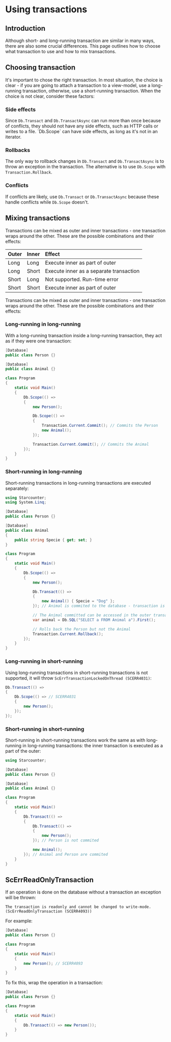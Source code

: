 # Using transactions

## Introduction

Although short- and long-running transaction are similar in many ways, there are also some crucial differences. This page outlines how to choose what transaction to use and how to mix transactions.

## Choosing transaction

It's important to chose the right transaction. In most situation, the choice is clear - if you are going to attach a transaction to a view-model, use a long-running transaction, otherwise, use a short-running transaction. When the choice is not clear, consider these factors:

### Side effects

Since `Db.Transact` and `Db.TransactAsync` can run more than once because of conflicts, they should not have any side effects, such as HTTP calls or writes to a file. \`Db.Scope\` can have side effects, as long as it's not in an iterator.

### Rollbacks

The only way to rollback changes in `Db.Transact` and `Db.TransactAsync` is to throw an exception in the transaction. The alternative is to use `Db.Scope` with `Transaction.Rollback`.

### Conflicts

If conflicts are likely, use `Db.Transact` or `Db.TransactAsync` because these handle conflicts while `Db.Scope` doesn't.

## Mixing transactions

Transactions can be mixed as outer and inner transactions - one transaction wraps around the other. These are the possible combinations and their effects:

| Outer | Inner | Effect |
| :--- | :--- | :--- |
| Long | Long | Execute inner as part of outer |
| Long | Short | Execute inner as a separate transaction |
| Short | Long | Not supported. Run-time error |
| Short | Short | Execute inner as part of outer |

Transactions can be mixed as outer and inner transactions - one transaction wraps around the other. These are the possible combinations and their effects:

### Long-running in long-running

With a long-running transaction inside a long-running transaction, they act as if they were one transaction:

```csharp
[Database]
public class Person {}

[Database]
public class Animal {}

class Program
{
    static void Main()
    {
        Db.Scope(() =>
        {
            new Person();

            Db.Scope(() =>
            {
                Transaction.Current.Commit(); // Commits the Person
                new Animal();
            });

            Transaction.Current.Commit(); // Commits the Animal
        });
    }
}
```

### Short-running in long-running

Short-running transactions in long-running transactions are executed separately: 

```csharp
using Starcounter;
using System.Linq;

[Database]
public class Person {}

[Database]
public class Animal
{
    public string Specie { get; set; }
}

class Program
{
    static void Main()
    {
        Db.Scope(() =>
        {
            new Person();

            Db.Transact(() =>
            {
                new Animal() { Specie = "Dog" };
            }); // Animal is commited to the database - transaction is done

            // The Animal committed can be accessed in the outer transaction
            var animal = Db.SQL("SELECT a FROM Animal a").First();

            // Rolls back the Person but not the Animal
            Transaction.Current.Rollback();
        });
    }
}
```

### Long-running in short-running

Using long-running transactions in short-running transactions is not supported, it will throw `ScErrTransactionLockedOnThread (SCERR4031)`:

```csharp
Db.Transact(() =>
{
    Db.Scope(() => // SCERR4031
    {
        new Person(); 
    });
}); 
```

### Short-running in short-running

Short-running in short-running transactions work the same as with long-running in long-running transactions: the inner transaction is executed as a part of the outer:

```csharp
using Starcounter;

[Database]
public class Person {}

[Database]
public class Animal {}

class Program
{
    static void Main()
    {
        Db.Transact(() =>
        {
            Db.Transact(() =>
            {
                new Person();
            }); // Person is not commited

            new Animal();
        }); // Animal and Person are commited
    }
}
```

## ScErrReadOnlyTransaction

 If an operation is done on the database without a transaction an exception will be thrown:

```text
The transaction is readonly and cannot be changed to write-mode. (ScErrReadOnlyTransaction (SCERR4093))
```

 For example:

```csharp
[Database]
public class Person {}

class Program
{
    static void Main()
    {
        new Person(); // SCERR4093
    }
}
```

 To fix this, wrap the operation in a transaction:

```csharp
[Database]
public class Person {}

class Program
{
    static void Main()
    {
        Db.Transact(() => new Person());
    }
}
```

